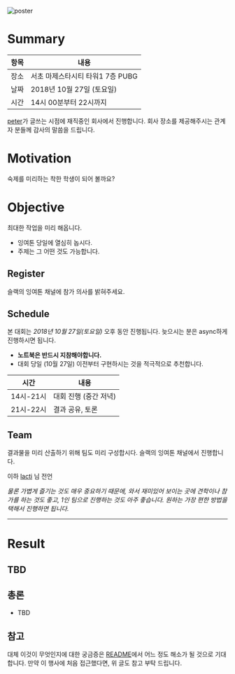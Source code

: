 ![poster](https://github.com/lacti/yyt/blob/master/10/poster.png)


# Summary

| 항목 | 내용 |
| --- | --- |
| 장소 | 서초 마제스타시티 타워1 7층 PUBG |
| 날짜 | 2018년 10월 27일 (토요일) |
| 시간 | 14시 00분부터 22시까지 |

[peter](https://github.com/hyunjong-lee)가 글쓰는 시점에 재직중인 회사에서 진행합니다. 회사 장소를 제공해주시는 관계자 분들께 감사의 말씀을 드립니다.


# Motivation

숙제를 미리하는 착한 학생이 되어 볼까요?


# Objective

최대한 작업을 미리 해옵니다.

- 잉여톤 당일에 열심히 놉시다.
- 주제는 그 어떤 것도 가능합니다.


## Register

슬랙의 잉여톤 채널에 참가 의사를 밝혀주세요.


## Schedule

본 대회는 *2018년 10월 27일(토요일)* 오후 동안 진행됩니다. 늦으시는 분은 async하게 진행하시면 됩니다.

- **노트북은 반드시 지참해야합니다.**
- 대회 당일 (10월 27일) 이전부터 구현하시는 것을 적극적으로 추천합니다.

| 시간 | 내용 |
| --- | --- |
| 14시-21시 | 대회 진행 (중간 저녁) |
| 21시-22시 | 결과 공유, 토론 |


## Team

결과물을 미리 산출하기 위해 팀도 미리 구성합시다. 슬랙의 잉여톤 채널에서 진행합니다.

이하 [lacti](https://github.com/lacti) 님 전언

_물론 가볍게 즐기는 것도 매우 중요하기 때문에, 와서 재미있어 보이는 곳에 견학이나 참가를 하는 것도 좋고, 1인 팀으로 진행하는 것도 아주 좋습니다.
원하는 가장 편한 방법을 택해서 진행하면 됩니다._

---

# Result
## TBD

## 총론
* TBD


## 참고

대체 이것이 무엇인지에 대한 궁금증은 [README](https://github.com/lacti/yyt/blob/master/README.md)에서 어느 정도 해소가 될 것으로 기대합니다.
만약 이 행사에 처음 접근했다면, 위 글도 참고 부탁 드립니다.
